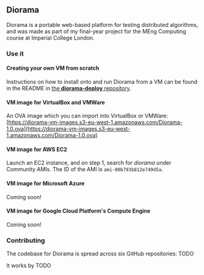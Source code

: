 ## Diorama

Diorama is a portable web-based platform for testing distributed algorithms, and was made as part of my final-year project for the MEng Computing course at Imperial College London.

### Use it

#### Creating your own VM from scratch
Instructions on how to install onto and run Diorama from a VM can be found in the README in [the **diorama-deploy** repository](https://github.com/mauriceyap/diorama-deploy).

#### VM image for VirtualBox and VMWare

An OVA image which you can import into VirtualBox or VMWare: [https://diorama-vm-images.s3-eu-west-1.amazonaws.com/Diorama-1.0.ova](https://diorama-vm-images.s3-eu-west-1.amazonaws.com/Diorama-1.0.ova)

#### VM image for AWS EC2

Launch an EC2 instance, and on step 1, search for *diorama* under Community AMIs. The ID of the AMI is `ami-00b793b812e749d5a`.

#### VM image for Microsoft Azure

Coming soon!

#### VM image for Google Cloud Platform's Compute Engine

Coming soon!


### Contributing

The codebase for Diorama is spread across six GitHub repositories: TODO

It works by TODO
